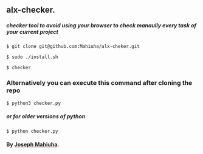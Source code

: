 ## alx-checker.

##### checker tool to avoid using your browser to check manaully every task of your current project

```$ git clone git@github.com:Mahiuha/alx-cheker.git```

```$ sudo ./install.sh```

```$ checker```

### Alternatively you can execute this command after cloning the repo

```$ python3 checker.py```

##### or for older versions of python

```$ python checker.py```

#### By [Joseph Mahiuha](https://github.com/Mahiuha).

